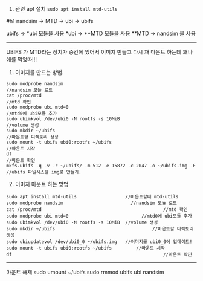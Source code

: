 1. 관련 apt 설치
```sudo apt install mtd-utils```


#h1 nandsim -> MTD -> ubi -> ubifs

ubifs -> *ubi 모듈을 사용
*ubi -> **MTD 모듈을 사용
**MTD -> nandsim 을 사용

*** 
UBIFS 가 MTD라는 장치가 중간에 있어서 이미지 만들고 다시 재 마운트 하는데 꽤나 애를 먹었따!!!

1. 이미지를 만드는 방법.
```
sudo modprobe nandsim 		                                                //nandsim 모듈 로드
cat /proc/mtd							                                               //mtd 확인
sudo modprobe ubi mtd=0						                                       //mtd0에 ubi모듈 추가
sudo ubimkvol /dev/ubi0 -N rootfs -s 10MiB			                          //volume 생성
sudo mkdir ~/ubifs						                                           //마운트할 디렉토리 생성
sudo mount -t ubifs ubi0:rootfs ~/ubifs			                             //마운트 시작
df 								                                                       //마운트 확인
mkfs.ubifs -q -v -r ~/ubifs/ -m 512 -e 15872 -c 2047 -o ~/ubifs.img -F   //ubifs 파일시스템 img로 만들기.

```

2. 이미지 마운트 하는 방법

```
sudo apt install mtd-utils                  //마운트할때 mtd-utils 
sudo modprobe nandsim 		                  //nandsim 모듈 로드
cat /proc/mtd							                  //mtd 확인
sudo modprobe ubi mtd=0				              //mtd0에 ubi모듈 추가
sudo ubimkvol /dev/ubi0 -N rootfs -s 10MiB	//volume 생성
sudo mkdir ~/ubifs						              //마운트할 디렉토리 생성
sudo ubiupdatevol /dev/ubi0_0 ~/ubifs.img   //이미지를 ubi0_0에 업데이트!
sudo mount -t ubifs ubi0:rootfs ~/ubifs			//마운트 시작
df 								                          //마운트 확인

```

***

마운트 해제
sudo umount ~/ubifs
sudo rmmod ubifs ubi nandsim
